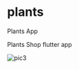 # plants

Plants App

Plants Shop flutter app


![pic3](https://user-images.githubusercontent.com/63736753/122441200-00362000-cfa6-11eb-8f19-bd040ae91131.png)
